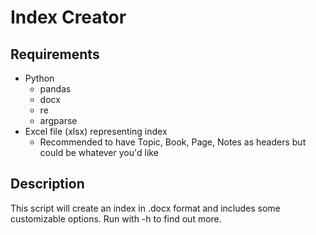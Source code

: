 # Index Creator
## Requirements
* Python
  * pandas
  * docx
  * re
  * argparse
* Excel file (xlsx) representing index
  * Recommended to have Topic, Book, Page, Notes as headers but could be whatever you'd like
## Description
This script will create an index in .docx format and includes some customizable options. Run with -h to find out more.